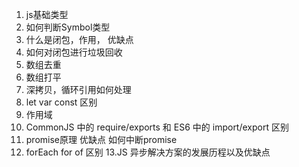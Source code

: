1. js基础类型
2. 如何判断Symbol类型
3. 什么是闭包，作用， 优缺点
4. 如何对闭包进行垃圾回收
5. 数组去重
6. 数组打平
7. 深拷贝，循环引用如何处理
8. let var const 区别
9. 作用域
10. CommonJS 中的 require/exports 和 ES6 中的 import/export 区别
11. promise原理 优缺点 如何中断promise
12. forEach for of 区别
13.JS 异步解决方案的发展历程以及优缺点
